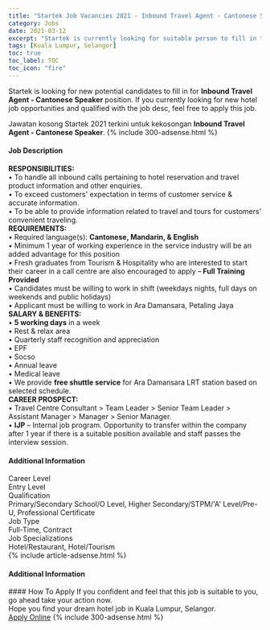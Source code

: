 ```yaml
---
title: "Startek Job Vacancies 2021 - Inbound Travel Agent - Cantonese Speaker" 
category: Jobs 
date: 2021-03-12 
excerpt: "Startek is currently looking for suitable person to fill in the Inbound Travel Agent - Cantonese Speaker which positioned at Kuala Lumpur, Selangor" 
tags: [Kuala Lumpur, Selangor] 
toc: true 
toc_label: TOC 
toc_icon: "fire" 
--- 
```


<p>Startek is looking for new potential candidates to fill in for <b>Inbound Travel Agent - Cantonese Speaker</b> position. If you currently looking for new hotel job opportunities and qualified with the job desc, feel free to apply this job.
</p>Jawatan kosong Startek 2021 terkini untuk kekosongan <b>Inbound Travel Agent - Cantonese Speaker</b>. 
{% include 300-adsense.html %} 
<div><div><div><div><div><h4>Job Description</h4></div><div><div><span><div><div><strong>RESPONSIBILITIES:</strong><div>&#8226; To handle all inbound calls pertaining to hotel reservation and travel product information and other enquiries.<br>&#8226; To exceed customers' expectation in terms of customer service &amp; accurate information.<br>&#8226; To be able to provide information related to travel and tours for customers' convenient traveling.</div><strong>REQUIREMENTS:</strong><div>&#8226; Required language(s): <strong>Cantonese, Mandarin, &amp; English</strong><br>&#8226; Minimum 1 year of working experience in the service industry will be an added advantage for this position<br>&#8226; Fresh graduates from Tourism &amp; Hospitality who are interested to start their career in a call centre are also encouraged to apply &#8211;<strong> Full Training Provided</strong><br>&#8226; Candidates must be willing to work in shift (weekdays nights, full days on weekends and public holidays)<br>&#8226; Applicant must be willing to work in Ara Damansara, Petaling Jaya</div><strong>SALARY &amp; BENEFITS:</strong><div>&#8226; <strong>5 working days</strong> in a week<br>&#8226; Rest &amp; relax area<br>&#8226; Quarterly staff recognition and appreciation</div><div>&#8226; EPF</div><div>&#8226; Socso</div><div>&#8226; Annual leave</div><div>&#8226; Medical leave</div><div>&#8226; We provide <strong>free shuttle service</strong> for Ara Damansara LRT station based on selected schedule.</div><strong>CAREER PROSPECT:</strong><div>&#8226; Travel Centre Consultant &gt; Team Leader &gt; Senior Team Leader &gt; Assistant Manager &gt; Manager &gt; Senior Manager.<br>&#8226; <strong>IJP</strong> &#8211; Internal job program. Opportunity to transfer within the company after 1 year if there is a suitable position available and staff passes the interview session.</div></div></div></span></div></div></div></div><div><div><div><h4>Additional Information</h4></div><div><div><div><div><div><div><div><span>Career Level</span></div><div><span>Entry Level</span></div></div></div></div><div><div><div><div><span>Qualification</span></div><div><span>Primary/Secondary School/O Level, Higher Secondary/STPM/'A' Level/Pre-U, Professional Certificate</span></div></div></div></div><div><div><div><div><span>Job Type</span></div><div><span>Full-Time, Contract</span></div></div></div></div><div><div><div><div><span>Job Specializations</span></div><div><span>Hotel/Restaurant, Hotel/Tourism</span></div></div></div></div></div></div></div></div></div></div></div> 
{% include article-adsense.html %} 
<div><h4>Additional Information</h4></div> 
#### How To Apply 
If you confident and feel that this job is suitable to you, go ahead take your action now. <br/> 
Hope you find your dream hotel job in Kuala Lumpur, Selangor. <br/> 
<a href="https://www.jobstreet.com.my/en/job/inbound-travel-agent-cantonese-speaker-4501861?jobId=jobstreet-my-job-4501861" class="btn btn--info" target="_blank" rel="nofollow noopenner">Apply Online</a> 
{% include 300-adsense.html %} 